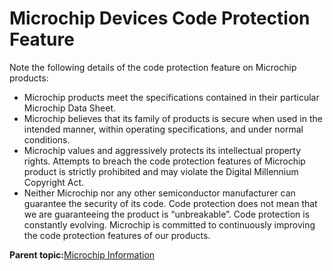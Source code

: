 # Microchip Devices Code Protection Feature

Note the following details of the code protection feature on Microchip products:

-   Microchip products meet the specifications contained in their particular Microchip Data Sheet.
-   Microchip believes that its family of products is secure when used in the intended manner, within operating specifications, and under normal conditions.
-   Microchip values and aggressively protects its intellectual property rights. Attempts to breach the code protection features of Microchip product is strictly prohibited and may violate the Digital Millennium Copyright Act.
-   Neither Microchip nor any other semiconductor manufacturer can guarantee the security of its code. Code protection does not mean that we are guaranteeing the product is “unbreakable”. Code protection is constantly evolving. Microchip is committed to continuously improving the code protection features of our products.

**Parent topic:**[Microchip Information](GUID-0FB3F908-88EE-45CE-94F5-E97AF9049C9B.md)

